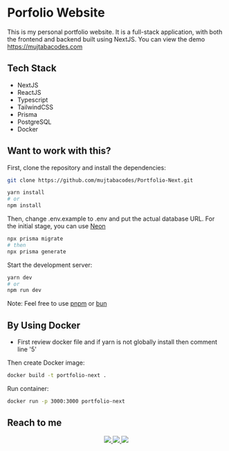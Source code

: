 # Porfolio Website

This is my personal portfolio website. It is a full-stack application, with both the frontend and backend built using NextJS. You can view the demo
https://mujtabacodes.com

## Tech Stack

- NextJS
- ReactJS
- Typescript
- TailwindCSS
- Prisma
- PostgreSQL
- Docker

## Want to work with this?

First, clone the repository and install the dependencies:

```bash
git clone https://github.com/mujtabacodes/Portfolio-Next.git
```

```bash
yarn install
# or
npm install

```

Then, change .env.example to .env and put the actual database URL. For the initial stage, you can use [Neon](https://neon.tech/)

```bash
npx prisma migrate
# then
npx prisma generate

```

Start the development server:

```bash
yarn dev
# or
npm run dev

```

Note: Feel free to use [pnpm](https://pnpm.io/) or [bun](https://bun.sh/)

## By Using Docker

- First review docker file and if yarn is not globally install then comment line '5'

Then create Docker image:

```bash
docker build -t portfolio-next .
```

Run container:

```bash
docker run -p 3000:3000 portfolio-next

```

## Reach to me

<div align="center"> 
  <a href="mailto:mujtaba.shafique@outlook.com">
    <img src="https://img.shields.io/badge/Email-333333?style=for-the-badge&logo=gmail&logoColor=blue" />
  </a>
  <a href="https://www.linkedin.com/in/mujtaba-shafique/" target="_blank">
    <img src="https://img.shields.io/badge/LinkedIn-0077B5?style=for-the-badge&logo=linkedin&logoColor=white" target="_blank" />
  </a>
  <a href="https://mujtabacodes.com/" target="_blank">
     <img src="https://img.shields.io/badge/Portfolio-FF5722?style=for-the-badge&logo=todoist&logoColor=white" target="_blank" /> 
  </a>
</div>

